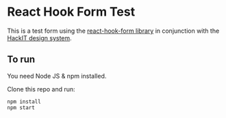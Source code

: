# React Hook Form Test

This is a test form using the [react-hook-form library](https://react-hook-form.com) in conjunction with the [HackIT design system](https://design-system.hackney.gov.uk/).

## To run

You need Node JS & npm installed.

Clone this repo and run:
```
npm install
npm start
```